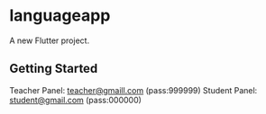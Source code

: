 # languageapp

A new Flutter project.

## Getting Started

Teacher Panel: teacher@gmaill.com (pass:999999)
Student Panel: student@gmail.com (pass:000000)
